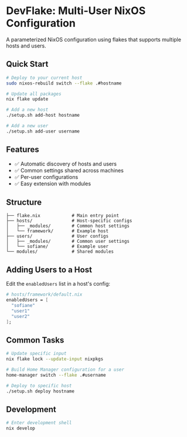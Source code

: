 # DevFlake: Multi-User NixOS Configuration

A parameterized NixOS configuration using flakes that supports multiple hosts and users.

## Quick Start

```bash
# Deploy to your current host
sudo nixos-rebuild switch --flake .#hostname

# Update all packages
nix flake update

# Add a new host
./setup.sh add-host hostname

# Add a new user
./setup.sh add-user username
```

## Features

- ✅ Automatic discovery of hosts and users
- ✅ Common settings shared across machines
- ✅ Per-user configurations
- ✅ Easy extension with modules

## Structure

```
├── flake.nix            # Main entry point
├── hosts/               # Host-specific configs
│   ├── _modules/        # Common host settings
│   └── framework/       # Example host
├── users/               # User configs
│   ├── _modules/        # Common user settings
│   └── sofiane/         # Example user
└── modules/             # Shared modules
```

## Adding Users to a Host

Edit the `enabledUsers` list in a host's config:

```nix
# hosts/framework/default.nix
enabledUsers = [
  "sofiane"
  "user1"
  "user2"
];
```

## Common Tasks

```bash
# Update specific input
nix flake lock --update-input nixpkgs

# Build Home Manager configuration for a user
home-manager switch --flake .#username

# Deploy to specific host
./setup.sh deploy hostname
```

## Development

```bash
# Enter development shell
nix develop
```
